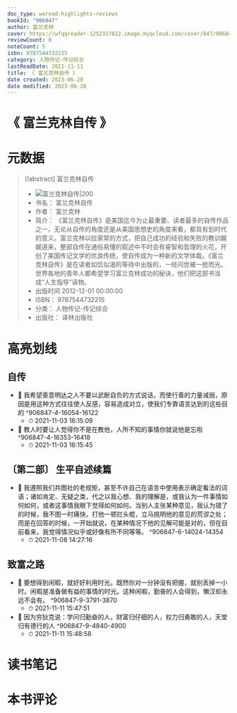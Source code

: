 ```yaml
---
doc_type: weread-highlights-reviews
bookId: "906847"
author: 富兰克林
cover: https://wfqqreader-1252317822.image.myqcloud.com/cover/847/906847/t7_906847.jpg
reviewCount: 0
noteCount: 5
isbn: 9787544732215
category: 人物传记-传记综合
lastReadDate: 2021-11-11
title: 《 富兰克林自传 》
date created: 2023-06-20
date modified: 2023-06-20
---
```


# 《 富兰克林自传 》

# 元数据

> [!abstract] 富兰克林自传
> - ![ 富兰克林自传|200](https://wfqqreader-1252317822.image.myqcloud.com/cover/847/906847/t7_906847.jpg)
> - 书名： 富兰克林自传
> - 作者： 富兰克林
> - 简介： 《富兰克林自传》是美国迄今为止最重要、读者最多的自传作品之一，无论从自传的角度还是从美国思想史的角度来看，都具有划时代的意义。富兰克林以拉家常的方式，把自己成功的经验和失败的教训娓娓道来，整部自传在通俗易懂的叙述中不时会有睿智和哲理的火花，开创了美国传记文学的优良传统，使自传成为一种新的文学体裁。《富兰克林自传》是在读者如饥似渴的等待中出版的，一经问世被一抢而光。世界各地的青年人都希望学习富兰克林成功的秘诀，他们把这部书当成“人生指导”读物。
> - 出版时间 2012-12-01 00:00:00
> - ISBN： 9787544732215
> - 分类： 人物传记-传记综合
> - 出版社： 译林出版社

# 高亮划线

## 自传

- 📌 我希望善意明达之人不要以武断自负的方式说话，而使行善的力量减弱，原因是用这种方式往往使人反感，容易造成对立，使我们专靠语言达到的这些目的 ^906847-4-16054-16122
    - ⏱ 2021-11-03 16:15:09
- 📌 教人时要让人觉得你不是在教他，人所不知的事情你就说他是忘啦 ^906847-4-16353-16418
    - ⏱ 2021-11-03 16:15:45

## 〔第二部〕 生平自述续篇

- 📌 我遵照我们共图社的老规矩，甚至不许自己在语言中使用表示确定看法的词语；诸如肯定、无疑之类，代之以我心想、我的理解是，或我认为一件事情如何如何，或者这事情我眼下觉得如何如何。当别人主张某种意见，我认为错了的时候，我不图一时痛快，打他一顿拦头棍，立马挑明他的意见的荒谬之处；而是在回答的时候，一开始就说，在某种情况下他的见解可能是对的，但在目前看来，我觉得情况似乎或好像有所不同等等。 ^906847-6-14024-14354
    - ⏱ 2021-11-08 14:27:16

## 致富之路

- 📌 要想得到闲暇，就好好利用时光。既然你对一分钟没有把握，就别丢掉一小时。闲暇是准备做有益的事情的时光。这种闲暇，勤奋的人会得到，懒汉却永远不会有。 ^906847-9-3791-3870
    - ⏱ 2021-11-11 15:47:51
- 📌 因为穷狄克说：学问归勤奋的人，财富归仔细的人，权力归勇敢的人，天堂归有德行的人 ^906847-9-4840-4900
    - ⏱ 2021-11-11 15:48:58

# 读书笔记

# 本书评论

